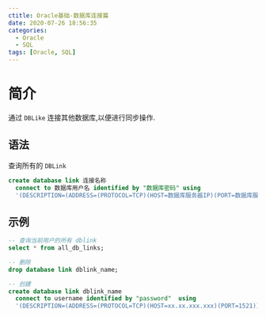 ```yaml
---
ctitle: Oracle基础-数据库连接篇
date: 2020-07-26 18:56:35
categories:
  - Oracle
  - SQL
tags: [Oracle, SQL]
---
```




# 简介

通过 `DBLike` 连接其他数据库,以便进行同步操作.



## 语法

查询所有的 `DBLink` 

```sql
create database link 连接名称
  connect to 数据库用户名 identified by "数据库密码" using
  '(DESCRIPTION=(ADDRESS=(PROTOCOL=TCP)(HOST=数据库服务器IP)(PORT=数据库服务器端口))(LOAD_BALANCE=yes)(CONNECT_DATA=(SERVER=DEDICATED)(SERVICE_NAME=数据库服务名)))';
```



## 示例

```sql
-- 查询当前用户的所有 dblink
select * from all_db_links;

-- 删除
drop database link dblink_name;

-- 创建
create database link dblink_name
  connect to username identified by "password"  using
  '(DESCRIPTION=(ADDRESS=(PROTOCOL=TCP)(HOST=xx.xx.xxx.xxx)(PORT=1521))(LOAD_BALANCE=yes)(CONNECT_DATA=(SERVER=DEDICATED)(SERVICE_NAME=XXXX)))';
```

